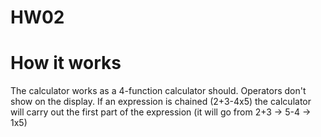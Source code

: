 # HW02

<h1>How it works</h2>
The calculator works as a 4-function calculator should.
Operators don't show on the display.
If an expression is chained (2+3-4x5) the calculator will carry out the first
part of the expression (it will go from 2+3 -> 5-4 -> 1x5)
